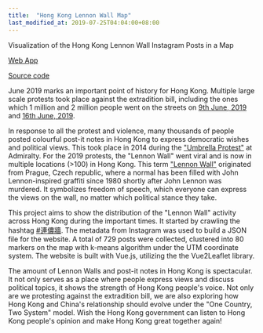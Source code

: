 ```yaml
---
title:  "Hong Kong Lennon Wall Map"
last_modified_at: 2019-07-25T04:04:00+08:00
---
```

Visualization of the Hong Kong Lennon Wall Instagram Posts in a Map

[Web App](https://cameronlai.github.io/hk-lennon-wall)

[Source code](https://github.com/cameronlai/hk-lennon-wall)

June 2019 marks an important point of history for Hong Kong. Multiple large scale protests took place against the extradition bill, including the ones which 1 million and 2 million people went on the streets on [9th June, 2019](https://www.bbc.com/news/world-asia-china-48572130) and [16th June, 2019](https://www.bbc.com/news/world-asia-china-48656471).

In response to all the protest and violence, many thousands of people posted colourful post-it notes in Hong Kong to express democratic wishes and political views. This took place in 2014 during the ["Umbrella Protest"](https://en.wikipedia.org/wiki/2014_Hong_Kong_protests) at Admiralty. For the 2019 protests, the "Lennon Wall" went viral and is now in multiple locations (>100) in Hong Kong. This term ["Lennon Wall"](https://en.wikipedia.org/wiki/Lennon_Wall) originated from Prague, Czech republic, where a normal has been filled with John Lennon-inspired graffiti since 1980 shortly after John Lennon was murdered. It symbolizes freedom of speech, which everyone can express the views on the wall, no matter which political stance they take.

This project aims to show the distribution of the "Lennon Wall" activity across Hong Kong during the important times. It started by crawling the hashtag [#連儂牆](https://www.instagram.com/explore/tags/%E9%80%A3%E5%84%82%E7%89%86/). The metadata from Instagram was used to build a JSON file for the website. A total of 729 posts were collected, clustered into 80 markers on the map with k-means algorithm under the UTM coordinate system. The website is built with Vue.js, utilizing the the Vue2Leaflet library. 

The amount of Lennon Walls and post-it notes in Hong Kong is spectacular. It not only serves as a place where people express views and discuss political topics, it shows the strength of Hong Kong people's voice. Not only are we protesting against the extradition bill, we are also exploring how Hong Kong and China's relationship should evolve under the "One Country, Two System" model. Wish the Hong Kong government can listen to Hong Kong people's opinion and make Hong Kong great together again!